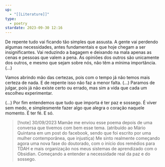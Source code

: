 ```yaml
---
up:
  - "[[Literature]]"
type:
  - poetry
stardate: 2023-09-30 12:16
---
```


De repente tudo vai ficando tão simples que assusta.
A gente vai perdendo algumas necessidades, antes fundamentais e que hoje chegam a ser insignificantes. Vai reduzindo a bagagem e deixando na mala apenas as cenas e pessoas que valem a pena. As opiniões dos outros são unicamente dos outros, e mesmo que sejam sobre nós, não têm a mínima importância. (...)

Vamos abrindo mão das certezas, pois com o tempo já não temos mais certeza de nada. E de repente isso não faz a menor falta. (...) Paramos de julgar, pois já não existe certo ou errado, mas sim a vida que cada um escolheu experimentar.

(...) Por fim entendemos que tudo que importa é ter paz e sossego. É viver sem medo, e simplesmente fazer algo que alegra o coração naquele momento. É ter fé. E só.


>[!note] 30/09/2023
>Mamãe me enviou esse poema depois de uma conversa que tivemos com bem esse tema. (atribuído ao Mário Quintana em um post do facebook, sendo que foi escrito por uma mulher contemporânea, que injustiça) Me sinto realmente começando agora uma nova fase do doutorado, com o início dos remédios para TDAH e mais organização nos meus sistemas de aprendizado com o Obsidian. Começando a entender a necessidade real da paz e do sossego.
